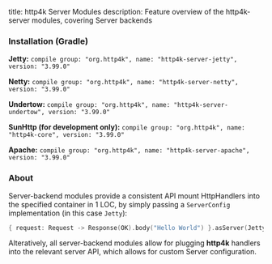 title: http4k Server Modules
description: Feature overview of the http4k-server modules, covering Server backends

### Installation (Gradle)
**Jetty:** ```compile group: "org.http4k", name: "http4k-server-jetty", version: "3.99.0"```

**Netty:** ```compile group: "org.http4k", name: "http4k-server-netty", version: "3.99.0"```

**Undertow:** ```compile group: "org.http4k", name: "http4k-server-undertow", version: "3.99.0"```

**SunHttp (for development only):** ```compile group: "org.http4k", name: "http4k-core", version: "3.99.0"```

**Apache:** ```compile group: "org.http4k", name: "http4k-server-apache", version: "3.99.0"```

### About
Server-backend modules provide a consistent API mount HttpHandlers into the specified container in 1 LOC, by simply passing a `ServerConfig` implementation (in this case `Jetty`):

```kotlin
{ request: Request -> Response(OK).body("Hello World") }.asServer(Jetty(8000)).start().block()
```
Alteratively, all server-backend modules allow for plugging **http4k** handlers into the relevant server API, which allows for custom Server configuration.
